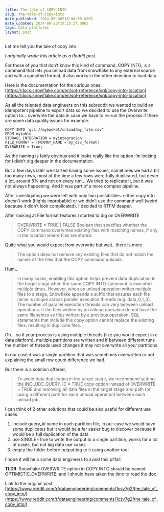 ```yaml
---
title: The tale of COPY INTO
slug: the-tale-of-copy-into
date_published: 2024-05-30T18:00:00.000Z
date_updated: 2024-06-23T19:25:27.000Z
tags: Data platforms
layout: post
---
```


Let me tell you the tale of copy into

*I originally wrote this article as a Reddit post.*

For those of you that don’t know this kind of command, COPY INTO, is a command that lets you unload data from snowflake to any external source and with a specified format, it also works in the other direction to load data.

Here is the documentation for the curious ones [https://docs.snowflake.com/en/sql-reference/sql/copy-into-location](https://docs.snowflake.com/en/sql-reference/sql/copy-into-location)

As all the talented data engineers on this subreddit we wanted to build an idempotent pipeline to export data so we decided to use the Overwrite option to… overwrite the data in case we have to re-run the process if there are some data quality issues for example.

    COPY INTO 'gcs://mybucket/unload/my_file.csv'   
    FROM mytable   
    STORAGE_INTEGRATION = myintegration   
    FILE_FORMAT = (FORMAT_NAME = my_csv_format)   
    OVERWRITE = True;

As the naming is fairly obvious and it looks really like the option I’m looking for I didn’t dig deeper in the documentation.

But a few days later we started having some issues, sometimes we had a bit too many rows, most of the time a few rows were fully duplicated, but never a lot, around 5% and not on every run… We tried to replicate it, but it was not always happening. And it was part of a more complex pipeline.

After investigating we were left with only two possibilities: either copy into doesn’t work (highly improbable) or we didn’t use the command well (weird because it didn’t look complicated). I decided to RTFM deeper.

After looking at File format features I started to dig on OVERWRITE

> OVERWRITE = TRUE | FALSE 
> Boolean that specifies whether the COPY command overwrites existing files with matching names, if any, in the location where files are stored.

Quite what you would expect from overwrite but wait.. there is more

> The option does not remove any existing files that do not match the names of the files that
>  the COPY command unloads.

Hum…

> In many cases, enabling this option helps prevent data duplication in the target stage when the same COPY INTO <location> statement is executed multiple times. However, when an unload operation writes multiple files to a stage, Snowflake appends a suffix that ensures each  file name is unique across parallel execution threads (e.g. data_0_1_0). The number of  parallel execution threads can vary between unload operations. If the files written by an unload operation do not have the same filenames as files written by a previous operation, SQL statements that include this copy option cannot replace the existing files, resulting in duplicate files.

Oh… so if your process is using multiple threads (like you would expect in a data platform), multiple partitions are written and if between different runs the number of threads used changes it may not overwrite all your partitions.

In our case it was a single partition that was sometimes overwritten or not explaining the small row count difference we had. 

But there is a solution offered,

> To avoid data duplication in the target stage, we recommend setting the INCLUDE_QUERY_ID = TRUE copy option instead of OVERWRITE = TRUE 
> and removing all data files in the target stage and path (or using a different path for each unload operation) between each unload job.

I can think of 2 other solutions that could be also useful for different use cases:

1. include query_id name in each partition file, in our case we would have some duplicates but it would be a far easier bug to discover because it would be a full duplication of the data
2. use SINGLE=True to write the output to a single partition, works for a lot of cases, but not big data use cases
3. empty the folder before outputting to it using another tool

I hope it will help some data engineers to avoid this pitfall.

**TLDR**: Snowflake OVERWRITE option in COPY INTO should be named OPTIMISTIC_OVERWRITE, and I should have taken the time to read the doc.

Link to the original post: [https://www.reddit.com/r/dataengineering/comments/1csv7g2/the_tale_of_copy_into/](https://www.reddit.com/r/dataengineering/comments/1csv7g2/the_tale_of_copy_into/)
